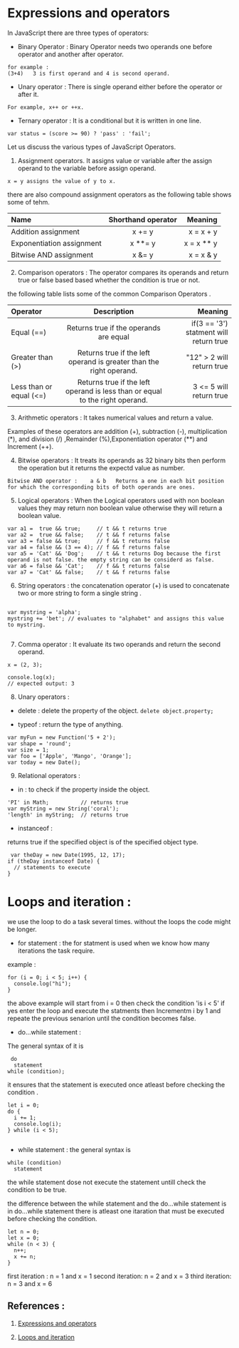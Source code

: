 # Expressions and operators

In JavaScript there are three types of operators:
* Binary Operator : Binary Operator needs two operands one before operator and another after operator.

```
for example :
(3+4)   3 is first operand and 4 is second operand.
```

*  Unary operator : There is single operand either before the operator or after it.
```
For example, x++ or ++x.
```

* Ternary operator : It is a conditional but it 
is written in one line.

```
var status = (score >= 90) ? 'pass' : 'fail';

```
 Let us discuss the various types of JavaScript Operators.

 1.  Assignment operators. It assigns value or variable after the assign operand to the variable before assign operand.


 `x = y assigns the value of y to x.`

 there are also compound assignment operators as the following table shows some of tehm.

 | Name      | Shorthand operator	 | Meaning     |
| :---        |    :----:   |          ---: |
| Addition assignment      | x += y       | x = x + y   |
| Exponentiation assignment   | x **= y        | x = x ** y      |
| Bitwise AND assignment   | x &= y      | x = x & y      |

2. Comparison operators : The operator compares its operands and return true or false based based whether the condition is true or not.

the following table lists some of the common Comparison Operators .

 | Operator      | Description | Meaning     |
| :---        |    :----:   |          ---: |
| Equal (==)      | Returns true if the operands are equal      | if(3 == '3') statment will return true |
| Greater than (>)   | 	Returns true if the left operand is greater than the right operand.       | "12" > 2 will return true     |
| Less than or equal (<=)  | Returns true if the left operand is less than or equal to the right operand.      | 3 <= 5  will return true     |

3. Arithmetic operators : It takes numerical values and return a value.


  Examples of these operators are addition (+), subtraction (-), multiplication (*), and division (/) ,Remainder (%),Exponentiation operator (**) and Increment (++).

  4. Bitwise operators : It treats its operands as 32 binary bits then perform the operation but it returns the expectd value as number.

  ```
  Bitwise AND operator :	a & b	Returns a one in each bit position for which the corresponding bits of both operands are ones.
  ```

  5. Logical operators : When the Logical operators used with non boolean values they may return non boolean value otherwise they will return a boolean value.
```
var a1 =  true && true;     // t && t returns true
var a2 =  true && false;    // t && f returns false
var a3 = false && true;     // f && t returns false
var a4 = false && (3 == 4); // f && f returns false
var a5 = 'Cat' && 'Dog';    // t && t returns Dog because the first operand is not false. the empty string can be considerd as false.
var a6 = false && 'Cat';    // f && t returns false
var a7 = 'Cat' && false;    // t && f returns false
```

6. String operators : the  concatenation operator (+) is used to concatenate two or more string to form a single string .

```

var mystring = 'alpha';
mystring += 'bet'; // evaluates to "alphabet" and assigns this value to mystring.
   
```

7. Comma operator : It evaluate its two operands and return the second operand.

```
x = (2, 3);

console.log(x);
// expected output: 3
```

8. Unary operators : 
* delete : delete the property of the object.
 `delete object.property;`

 * typeof : return the type of anything.

 ```
var myFun = new Function('5 + 2');
var shape = 'round';
var size = 1;
var foo = ['Apple', 'Mango', 'Orange'];
var today = new Date();
```

9. Relational operators : 

* in : to check if the property inside the object.

```
'PI' in Math;          // returns true
var myString = new String('coral');
'length' in myString;  // returns true
```

* instanceof : 
 
 returns true if the specified object is of the specified object type.

```
 var theDay = new Date(1995, 12, 17);
if (theDay instanceof Date) {
  // statements to execute
}
```

# Loops and iteration : 
  we use the loop to do a task several times. without the loops the code might be longer.

* for statement :
the for statment is used when we know how many iterations the task require.

example : 
```
for (i = 0; i < 5; i++) {
  console.log("hi");
}
```

the above example will start from i = 0 then check the condition 'is i < 5' if yes enter the loop and execute the statments then Incrementm i by 1 and repeate the previous senarion until the condition becomes false.

* do...while statement : 
 
 The general syntax of it is 

```
 do
  statement
while (condition);

```

it ensures that the statement is executed once atleast before checking the condition .


```
let i = 0;
do {
  i += 1;
  console.log(i);
} while (i < 5);


```

* while statement : the general syntax is 

```
while (condition)
  statement

```  

the while statement dose not execute the statement untill check the condition to be true.

the difference between the while statement and the do...while statement is in do...while statement there is atleast one itaration that must be executed before checking the condition.


```
let n = 0;
let x = 0;
while (n < 3) {
  n++;
  x += n;
}

```

first iteration : n = 1 and x = 1
second iteration: n = 2 and x = 3
third iteration: n = 3 and x = 6

## References :


1. [Expressions and operators](https://developer.mozilla.org/en-US/docs/Web/JavaScript/Guide/Expressions_and_Operators)

2. [Loops and iteration](https://developer.mozilla.org/en-US/docs/Web/JavaScript/Guide/Loops_and_iteration)
